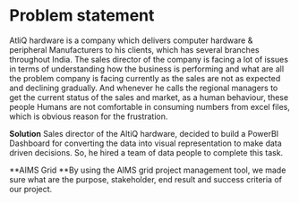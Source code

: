 # Problem statement
AtliQ hardware is a company which delivers computer hardware & peripheral Manufacturers to his clients, which has several branches throughout India. The sales director of the company is facing a lot of issues in terms of understanding how the business is performing and what are all the problem company is facing currently as the sales are not as expected and declining gradually. And whenever he calls the regional managers to get the current status of the sales and market, as a human behaviour, these people Humans are not comfortable in consuming numbers from excel files, which is obvious reason for the frustration.

**Solution**
Sales director of the AltiQ hardware, decided to build a PowerBI Dashboard for converting the data into visual representation to make data driven decisions. So, he hired a team of data people to complete this task.

**AIMS Grid
**By using the AIMS grid project management tool, we made sure what are the purpose, stakeholder, end result and success criteria of our project.
